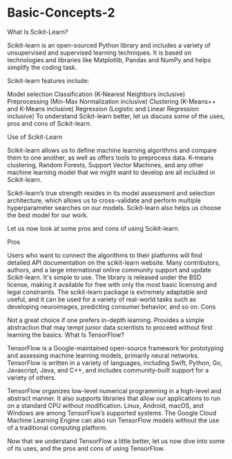 # Basic-Concepts-2
What Is Scikit-Learn?

Scikit-learn is an open-sourced Python library and includes a variety of unsupervised and supervised learning techniques. It is based on technologies and libraries like Matplotlib, Pandas and NumPy and helps simplify the coding task.

Scikit-learn features include:

Model selection
Classification (K-Nearest Neighbors inclusive)
Preprocessing (Min-Max Normalization inclusive)
Clustering (K-Means++ and K-Means inclusive)
Regression (Logistic and Linear Regression inclusive)
To understand Scikit-learn better, let us discuss some of the uses, pros and cons of Scikit-learn.

Use of Scikit-Learn

Scikit-learn allows us to define machine learning algorithms and compare them to one another, as well as offers tools to preprocess data. K-means clustering, Random Forests, Support Vector Machines, and any other machine learning model that we might want to develop are all included in Scikit-learn.

Scikit-learn’s true strength resides in its model assessment and selection architecture, which allows us to cross-validate and perform multiple hyperparameter searches on our models. Scikit-learn also helps us choose the best model for our work.

Let us now look at some pros and cons of using Scikit-learn.

Pros

Users who want to connect the algorithms to their platforms will find detailed API documentation on the scikit-learn website.
Many contributors, authors, and a large international online community support and update Scikit-learn.
It's simple to use.
The library is released under the BSD license, making it available for free with only the most basic licensing and legal constraints.
The scikit-learn package is extremely adaptable and useful, and it can be used for a variety of real-world tasks such as developing neuroimages, predicting consumer behavior, and so on.
Cons

Not a great choice if one prefers in-depth learning.
Provides a simple abstraction that may tempt junior data scientists to proceed without first learning the basics.
What Is TensorFlow?

TensorFlow is a Google-maintained open-source framework for prototyping and assessing machine learning models, primarily neural networks. TensorFlow is written in a variety of languages, including Swift, Python, Go, Javascript, Java, and C++, and includes community-built support for a variety of others. 

TensorFlow organizes low-level numerical programming in a high-level and abstract manner. It also supports libraries that allow our applications to run on a standard CPU without modification. Linux, Android, macOS, and Windows are among TensorFlow’s supported systems. The Google Cloud Machine Learning Engine can also run TensorFlow models without the use of a traditional computing platform.

Now that we understand TensorFlow a little better, let us now dive into some of its uses, and the pros and cons of using TensorFlow.
